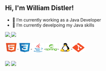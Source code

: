 ## Hi, I'm William Distler!

- 🔭 I’m currently working as a Java Developer
- 🌱 I’m currently develpoing my Java skills

 <div>
  <a href="https://github.com/williamdistler">
  <img height="160em" src="https://github-readme-stats.vercel.app/api?username=williamdistler&show_icons=true&theme=dark&include_all_commits=true&count_private=true"/>
  <img height="160em" src="https://github-readme-stats.vercel.app/api/top-langs/?username=williamdistler&layout=compact&langs_count=7&theme=dark"/>
</div>
  
  <div style="display: inline_block"><br>
  <img align="center" alt="Rafa-HTML" height="30" width="40" src="https://raw.githubusercontent.com/devicons/devicon/master/icons/html5/html5-original.svg">
  <img align="center" alt="Rafa-CSS" height="30" width="40" src="https://raw.githubusercontent.com/devicons/devicon/master/icons/css3/css3-original.svg">
  <img align="center" alt="Will-Java" height="30" width="40" src="https://github.com/devicons/devicon/blob/master/icons/java/java-original.svg">
  <img align="center" alt="Will-Java" height="30" width="40" src="https://github.com/devicons/devicon/blob/master/icons/spring/spring-original-wordmark.svg">
  <img align="center" alt="Will-Linux" height="30" width="40" src="https://github.com/devicons/devicon/blob/master/icons/linux/linux-original.svg">
  <img align="center" alt="Will-Git" height="30" width="40" src="https://github.com/devicons/devicon/blob/master/icons/git/git-original.svg">
</div>
  
  ##
  
  <div> 
  <a href = "mailto:will.distlerneves@gmail.com"><img src="https://img.shields.io/badge/-Gmail-%23333?style=for-the-badge&logo=gmail&logoColor=white" target="_blank"></a>
  <a href="https://www.linkedin.com/in/william-distler-neves-9b96b51a2/" target="_blank"><img src="https://img.shields.io/badge/-LinkedIn-%230077B5?style=for-the-badge&logo=linkedin&logoColor=white" target="_blank"></a> 
 
</div>
